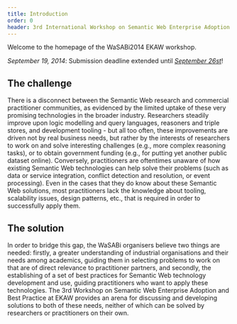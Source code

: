 ```yaml
---
title: Introduction
order: 0
header: 3rd International Workshop on Semantic Web Enterprise Adoption and Best Practice
---
```


Welcome to the homepage of the WaSABi2014 EKAW workshop.

*September 19, 2014*: Submission deadline extended until [*September 26st*](/submissions/)!

## The challenge
There is a disconnect between the Semantic Web research and commercial practitioner communities, as evidenced by the limited uptake of these very promising technologies in the broader industry. Researchers steadily improve upon logic modelling and query languages, reasoners and triple stores, and development tooling - but all too often, these improvements are driven not by real business needs, but rather by the interests of researchers to work on and solve interesting challenges (e.g., more complex reasoning tasks), or to obtain government funding (e.g., for putting yet another public dataset online). Conversely, practitioners are oftentimes unaware of how existing Semantic Web technologies can help solve their problems (such as data or service integration, conflict detection and resolution, or event processing). Even in the cases that they do know about these Semantic Web solutions, most practitioners lack the knowledge about tooling, scalability issues, design patterns, etc., that is required in order to successfully apply them.

## The solution
In order to bridge this gap, the WaSABi organisers believe two things are needed: firstly, a greater understanding of industrial organisations and their needs among academics, guiding them in selecting problems to work on that are of direct relevance to practitioner partners, and secondly, the establishing of a set of best practices for Semantic Web technology development and use, guiding practitioners who want to apply these technologies. The 3rd Workshop on Semantic Web Enterprise Adoption and Best Practice at EKAW provides an arena for discussing and developing solutions to both of these needs, neither of which can be solved by researchers or practitioners on their own.
